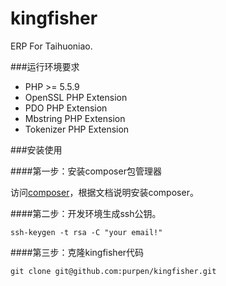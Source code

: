 
# kingfisher

ERP For Taihuoniao.

###运行环境要求

* PHP >= 5.5.9
* OpenSSL PHP Extension
* PDO PHP Extension
* Mbstring PHP Extension
* Tokenizer PHP Extension

###安装使用

####第一步：安装composer包管理器

访问[composer](http://pkg.phpcomposer.com/)，根据文档说明安装composer。
    
####第二步：开发环境生成ssh公钥。

```
ssh-keygen -t rsa -C "your email!"
```

####第三步：克隆kingfisher代码

```
git clone git@github.com:purpen/kingfisher.git
```
